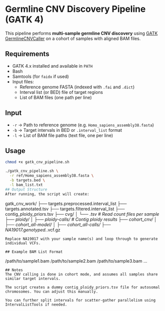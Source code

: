 # Germline CNV Discovery Pipeline (GATK 4)

This pipeline performs **multi-sample germline CNV discovery** using [GATK GermlineCNVCaller](https://gatk.broadinstitute.org/) on a cohort of samples with aligned BAM files.

## Requirements

- GATK 4.x installed and available in `PATH`
- Bash
- Samtools (for `faidx` if used)
- Input files:
  - Reference genome FASTA (indexed with `.fai` and `.dict`)
  - Interval list (or BED) file of target regions
  - List of BAM files (one path per line)

## Input

- `-r` → Path to reference genome (e.g. `Homo_sapiens_assembly38.fasta`)
- `-b` → Target intervals in BED or `.interval_list` format
- `-l` → List of BAM file paths (text file, one per line)

## Usage

```bash
chmod +x gatk_cnv_pipeline.sh

./gatk_cnv_pipeline.sh \
  -r ref/Homo_sapiens_assembly38.fasta \
  -b targets.bed \
  -l bam_list.txt
## Output Structure
After running, the script will create:

```
gatk_cnv_work/
├── targets.preprocessed.interval_list
├── targets.annotated.tsv
├── targets.filtered.interval_list
├── contig_ploidy_priors.tsv
├── cvg/
│   └── *.tsv                # Read count files per sample
├── ploidy/
│   ├── ploidy-calls/       # Contig ploidy results
├── cohort_cnv/
│   ├── cohort_all-model/
│   ├── cohort_all-calls/
├── NA19017.genotyped.*.vcf.gz
```
Replace NA19017 with your sample name(s) and loop through to generate individual VCFs.

## Example BAM List Format
```
/path/to/sample1.bam
/path/to/sample2.bam
/path/to/sample3.bam
...
```
## Notes
The CNV calling is done in cohort mode, and assumes all samples share similar target intervals.

The script creates a dummy contig_ploidy_priors.tsv file for autosomal chromosomes. You can adjust this manually.

You can further split intervals for scatter-gather parallelism using IntervalListTools if needed.
